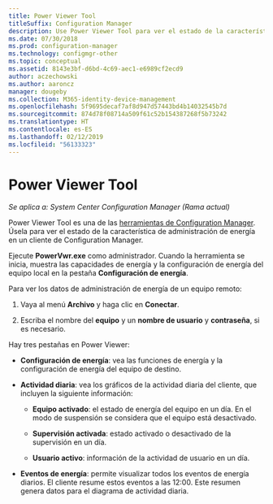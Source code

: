 ```yaml
---
title: Power Viewer Tool
titleSuffix: Configuration Manager
description: Use Power Viewer Tool para ver el estado de la característica de administración de energía en un cliente de Configuration Manager.
ms.date: 07/30/2018
ms.prod: configuration-manager
ms.technology: configmgr-other
ms.topic: conceptual
ms.assetid: 8143e3bf-d6bd-4c69-aec1-e6989cf2ecd9
author: aczechowski
ms.author: aaroncz
manager: dougeby
ms.collection: M365-identity-device-management
ms.openlocfilehash: 5f9695decaf7af8d947d57443bd4b14032545b7d
ms.sourcegitcommit: 874d78f08714a509f61c52b154387268f5b73242
ms.translationtype: HT
ms.contentlocale: es-ES
ms.lasthandoff: 02/12/2019
ms.locfileid: "56133323"
---
```

# <a name="power-viewer-tool"></a>Power Viewer Tool

*Se aplica a: System Center Configuration Manager (Rama actual)*

Power Viewer Tool es una de las [herramientas de Configuration Manager](/sccm/core/support/tools). Úsela para ver el estado de la característica de administración de energía en un cliente de Configuration Manager.

Ejecute **PowerVwr.exe** como administrador. Cuando la herramienta se inicia, muestra las capacidades de energía y la configuración de energía del equipo local en la pestaña **Configuración de energía**. 

Para ver los datos de administración de energía de un equipo remoto:  

1. Vaya al menú **Archivo** y haga clic en **Conectar**. 

2. Escriba el nombre del **equipo** y un **nombre de usuario** y **contraseña**, si es necesario. 

Hay tres pestañas en Power Viewer:  

- **Configuración de energía**: vea las funciones de energía y la configuración de energía del equipo de destino.  

- **Actividad diaria**: vea los gráficos de la actividad diaria del cliente, que incluyen la siguiente información:  

    - **Equipo activado**: el estado de energía del equipo en un día. En el modo de suspensión se considera que el equipo está desactivado.  

    - **Supervisión activada**: estado activado o desactivado de la supervisión en un día.  

    - **Usuario activo**: información de la actividad de usuario en un día.  

- **Eventos de energía**: permite visualizar todos los eventos de energía diarios. El cliente resume estos eventos a las 12:00. Este resumen genera datos para el diagrama de actividad diaria.  

